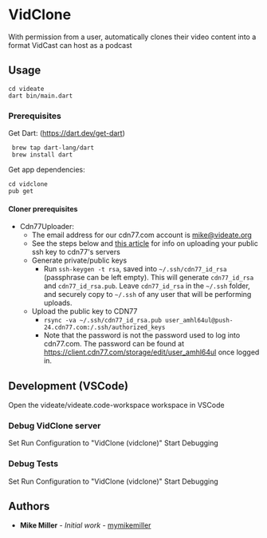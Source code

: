 # VidClone

With permission from a user, automatically clones their video content into a format VidCast can host as a podcast

## Usage
```
cd videate
dart bin/main.dart
```

### Prerequisites
Get Dart: (https://dart.dev/get-dart)

```
 brew tap dart-lang/dart
 brew install dart
```

Get app dependencies:

```
cd vidclone
pub get
```

#### Cloner prerequisites

* Cdn77Uploader:
  + The email address for our cdn77.com account is mike@videate.org
  + See the steps below and [this
    article](https://client.cdn77.com/support/knowledgebase/cdn-resource/how-to-use-rsync-without-password)
    for info on uploading your public ssh key to cdn77's servers
  + Generate private/public keys
    + Run `ssh-keygen -t rsa`, saved into `~/.ssh/cdn77_id_rsa` (passphrase can
      be left empty). This will generate `cdn77_id_rsa` and `cdn77_id_rsa.pub`.
      Leave `cdn77_id_rsa` in the `~/.ssh` folder, and securely copy to
      `~/.ssh` of any user that will be performing uploads. 
  + Upload the public key to CDN77
    + `rsync -va ~/.ssh/cdn77_id_rsa.pub user_amhl64ul@push-24.cdn77.com:/.ssh/authorized_keys`
    + Note that the password is not the password used to log into cdn77.com. The password can be found at https://client.cdn77.com/storage/edit/user_amhl64ul once logged in.

## Development (VSCode)
Open the videate/videate.code-workspace workspace in VSCode

### Debug VidClone server

Set Run Configuration to "VidClone (vidclone)"
Start Debugging

### Debug Tests
Set Run Configuration to "VidClone (vidclone)"
Start Debugging

## Authors

* **Mike Miller** - *Initial work* - [mymikemiller](https://github.com/mymikemiller)
